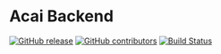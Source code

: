 # Acai Backend
[![GitHub release](https://img.shields.io/github/release/cuappdev/acai-backend.svg)]()
[![GitHub contributors](https://img.shields.io/github/contributors/cuappdev/acai-backend.svg)]()
[![Build Status](https://travis-ci.org/cuappdev/acai-backend.svg?branch=master)](https://travis-ci.org/cuappdev/acai-backend)
